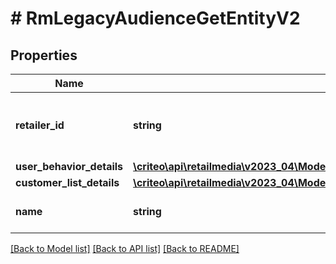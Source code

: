 # # RmLegacyAudienceGetEntityV2

## Properties

Name | Type | Description | Notes
------------ | ------------- | ------------- | -------------
**retailer_id** | **string** | ID of the retailer associated with this audience |
**user_behavior_details** | [**\criteo\api\retailmedia\v2023_04\Model\RmLegacyAudienceUserBehaviorDetailsV2**](RmLegacyAudienceUserBehaviorDetailsV2.md) |  | [optional]
**customer_list_details** | [**\criteo\api\retailmedia\v2023_04\Model\RmLegacySegmentCustomerList**](RmLegacySegmentCustomerList.md) |  | [optional]
**name** | **string** | Name of the audience |

[[Back to Model list]](../../README.md#models) [[Back to API list]](../../README.md#endpoints) [[Back to README]](../../README.md)
